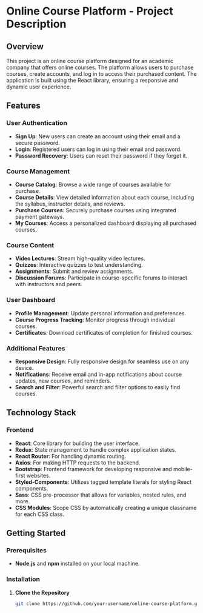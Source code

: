 # Online Course Platform - Project Description

## Overview

This project is an online course platform designed for an academic company that offers online courses. The platform allows users to purchase courses, create accounts, and log in to access their purchased content. The application is built using the React library, ensuring a responsive and dynamic user experience.

## Features

### User Authentication

- **Sign Up**: New users can create an account using their email and a secure password.
- **Login**: Registered users can log in using their email and password.
- **Password Recovery**: Users can reset their password if they forget it.

### Course Management

- **Course Catalog**: Browse a wide range of courses available for purchase.
- **Course Details**: View detailed information about each course, including the syllabus, instructor details, and reviews.
- **Purchase Courses**: Securely purchase courses using integrated payment gateways.
- **My Courses**: Access a personalized dashboard displaying all purchased courses.

### Course Content

- **Video Lectures**: Stream high-quality video lectures.
- **Quizzes**: Interactive quizzes to test understanding.
- **Assignments**: Submit and review assignments.
- **Discussion Forums**: Participate in course-specific forums to interact with instructors and peers.

### User Dashboard

- **Profile Management**: Update personal information and preferences.
- **Course Progress Tracking**: Monitor progress through individual courses.
- **Certificates**: Download certificates of completion for finished courses.

### Additional Features

- **Responsive Design**: Fully responsive design for seamless use on any device.
- **Notifications**: Receive email and in-app notifications about course updates, new courses, and reminders.
- **Search and Filter**: Powerful search and filter options to easily find courses.

## Technology Stack

### Frontend

- **React**: Core library for building the user interface.
- **Redux**: State management to handle complex application states.
- **React Router**: For handling dynamic routing.
- **Axios**: For making HTTP requests to the backend.
- **Bootstrap**: Frontend framework for developing responsive and mobile-first websites.
- **Styled-Components**: Utilizes tagged template literals for styling React components.
- **Sass**: CSS pre-processor that allows for variables, nested rules, and more.
- **CSS Modules**: Scope CSS by automatically creating a unique classname for each CSS class.

## Getting Started

### Prerequisites

- **Node.js** and **npm** installed on your local machine.

### Installation

1. **Clone the Repository**
   ```sh
   git clone https://github.com/your-username/online-course-platform.git

